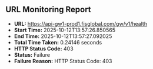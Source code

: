 ## URL Monitoring Report

- **URL:** https://api-gw1-prod1.fisglobal.com/gw/v1/health
- **Start Time:** 2025-10-12T13:57:26.850565
- **End Time:** 2025-10-12T13:57:27.092025
- **Total Time Taken:** 0.24146 seconds
- **HTTP Status Code:** 403
- **Status:** Failure
- **Failure Reason:** HTTP Status Code: 403
